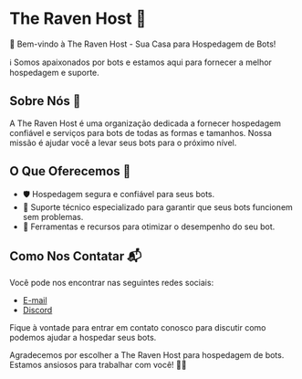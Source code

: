 # The Raven Host 🦅

🌟 Bem-vindo à The Raven Host - Sua Casa para Hospedagem de Bots!

ℹ️ Somos apaixonados por bots e estamos aqui para fornecer a melhor hospedagem e suporte.

## Sobre Nós 📖

A The Raven Host é uma organização dedicada a fornecer hospedagem confiável e serviços para bots de todas as formas e tamanhos. Nossa missão é ajudar você a levar seus bots para o próximo nível.

## O Que Oferecemos 🤖

- 🛡️ Hospedagem segura e confiável para seus bots.
- 🚀 Suporte técnico especializado para garantir que seus bots funcionem sem problemas.
- 🎯 Ferramentas e recursos para otimizar o desempenho do seu bot.

## Como Nos Contatar 📬

Você pode nos encontrar nas seguintes redes sociais:

- [E-mail](the.raven.host10@gmail.com)
- [Discord](https://discord.gg/azZsWSSzMn)

Fique à vontade para entrar em contato conosco para discutir como podemos ajudar a hospedar seus bots.

Agradecemos por escolher a The Raven Host para hospedagem de bots. Estamos ansiosos para trabalhar com você! 🤖🏡
